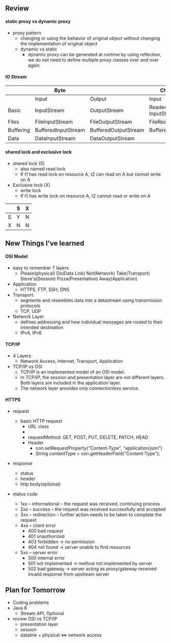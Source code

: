 ## Review 
#### static proxy vs dynamic proxy
- proxy pattern
    -  changing or using the behavior of original object without changing the implementation of original object
    - dynamic vs static
        - dynamic proxy can be generated at runtime by using reflection, we do not need to define multiple proxy classes over and over again.

#### IO Stream

|           | Byte                |                      | Character                |                           |
|-----------|---------------------|----------------------|--------------------------|---------------------------|
|           | Input               | Output               | Input                    | Output                    |
| Basic     | InputStream         | OutputStream         | Reader InputStreamReader | Writer OutputStreamWriter |
| Files     | FileInputStream     | FileOutputStream     | FileReader               | FileWriter                |
| Buffering | BufferedInputStream | BufferedOutputStream | BufferedReader           | BufferedWriter            |
| Data      | DataInputStream     | DataOutputStream     |                          |                           |
    
#### shared lock and exclusive lock
- shared lock (S)
    - also named read lock
    - If t1 has read lock on resource A, t2 can read on A but cannot write on A
- Exclusive lock (X)
    - write lock
    - If t1 has write lock on resource A, t2 cannot read or write on A 


|   | S | X |
|---|---|---|
| S | Y | N |
| X | N | N |

## New Things I've learned
#### OSI Model
- easy to remember 7 layers
    - Please(physical) Do(Data Link) Not(Network) Take(Transport) Steve's(Session) Pizza(Presentation) Away(Application)
- Application
    - HTTPS, FTP, SSH, DNS
- Transport
    - segments and resembles data into a datastream using transmission protocols
    - TCP, UDP
- Network Layer
    - defines addressing and how individual messages are routed to their intended destination
    - IPv4, IPv6
#### TCP/IP
- 4 Layers
    - Network Access, Internet, Transport, Application
- TCP/IP vs OSI
    - TCP/IP is an implemented model of an OSI model.
    - In TCP/IP, the session and presentation layer are not different layers. Both layers are included in the application layer.
    - The network layer provides only connectionless service.

#### HTTPS

- request
    - basic HTTP request 
        - URL class
        - 
        - requestMethod: GET, POST, PUT, DELETE, PATCH, HEAD
        - Header
            - con.setRequestProperty("Content-Type", "application/json")
            - String contentType = con.getHeaderField("Content-Type");
        
- response
    - status
    - header
    - http body(optional)

- status code
    - 1xx – informational – the request was received, continuing process
    - 2xx – success – the request was received successfully and accepted
    - 3xx – redirection – further action needs to be taken to complete the request
    - 4xx – client error
        - 400 bad request
        - 401 unauthorized
        - 403 forbidden -> no permission 
        - 404 not found -> server unable to find resources
    - 5xx – server error 
        - 500 internal error
        - 501 not implemented -> method not implemented by server
        - 502 bad gateway -> server acting as proxy/gateway received invalid response from upstream server

## Plan for Tomorrow
- Coding problems
- Java 8 
    - Stream API, Optional
- review OSI vs TCP/IP
    - presentation layer
    - session
    - datalink + physical <=> network access 
